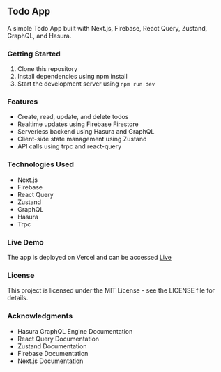 
## Todo App
A simple Todo App built with Next.js, Firebase, React Query, Zustand, GraphQL, and Hasura.

### Getting Started
1. Clone this repository
2. Install dependencies using npm install
3. Start the development server using `npm run dev`
### Features
* Create, read, update, and delete todos
* Realtime updates using Firebase Firestore
* Serverless backend using Hasura and GraphQL
* Client-side state management using Zustand
* API calls using trpc and react-query
### Technologies Used
* Next.js
* Firebase
* React Query
* Zustand
* GraphQL
* Hasura
* Trpc
### Live Demo
The app is deployed on Vercel and can be accessed [Live](https://coolest-task-gyob70gw9-fiston-pro.vercel.app/)

### License
This project is licensed under the MIT License - see the LICENSE file for details.

### Acknowledgments
* Hasura GraphQL Engine Documentation
* React Query Documentation
* Zustand Documentation
* Firebase Documentation
* Next.js Documentation